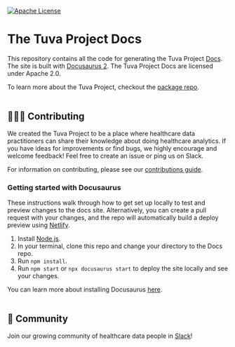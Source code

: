[![Apache License](https://img.shields.io/badge/License-Apache%202.0-blue.svg)](https://opensource.org/licenses/Apache-2.0)

# The Tuva Project Docs

This repository contains all the code for generating the Tuva Project 
[Docs](https://thetuvaproject.com/). The site is built with [Docusaurus 2](https://docusaurus.io/). 
The Tuva Project Docs are licensed under Apache 2.0.

To learn more about the Tuva Project, checkout the [package repo](https://github.com/tuva-health/the_tuva_project).
<br/><br/>

## 🙋🏻‍♀️ Contributing

We created the Tuva Project to be a place where healthcare data practitioners 
can share their knowledge about doing healthcare analytics.  If you have ideas 
for improvements or find bugs, we highly encourage and welcome feedback! Feel 
free to create an issue or ping us on Slack. 

For information on contributing, please see our [contributions guide](https://thetuvaproject.com/contributing#update-documentation).

### Getting started with Docusaurus
These instructions walk through how to get set up locally to test and preview 
changes to the docs site. Alternatively, you can create a pull request with your 
changes, and the repo will automatically build a deploy preview using 
[Netlify](https://github.com/apps/netlify).

1. Install [Node.js](https://nodejs.org/en/download/).
2. In your terminal, clone this repo and change your directory to the Docs repo. 
3. Run `npm install`.
4. Run `npm start` or `npx docusaurus start` to deploy the site locally and 
   see your changes.

You can learn more about installing Docusaurus [here](https://docusaurus.io/docs/installation).
<br/><br/>

## 🤝 Community

Join our growing community of healthcare data people in [Slack](https://join.slack.com/t/thetuvaproject/shared_invite/zt-16iz61187-G522Mc2WGA2mHF57e0il0Q)!
<br/><br/>
